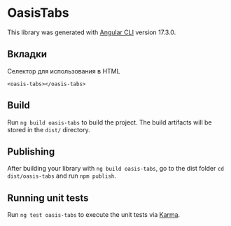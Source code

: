 # OasisTabs

This library was generated with [Angular CLI](https://github.com/angular/angular-cli) version 17.3.0.

## Вкладки

Селектор для использования в HTML

`<oasis-tabs></oasis-tabs>`

## Build

Run `ng build oasis-tabs` to build the project. The build artifacts will be stored in the `dist/` directory.

## Publishing

After building your library with `ng build oasis-tabs`, go to the dist folder `cd dist/oasis-tabs` and run `npm publish`.

## Running unit tests

Run `ng test oasis-tabs` to execute the unit tests via [Karma](https://karma-runner.github.io).
